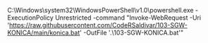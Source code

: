 C:\Windows\system32\WindowsPowerShell\v1.0\powershell.exe -ExecutionPolicy Unrestricted -command "Invoke-WebRequest -Uri 'https://raw.githubusercontent.com/CodeRSaldivar/103-SGW-KONICA/main/konica.bat' -OutFile '.\103-SGW-KONICA.bat'"
